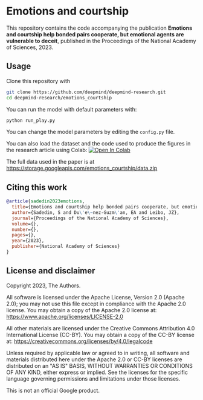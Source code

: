 # Emotions and courtship

This repository contains the code accompanying the publication **Emotions and
courtship help bonded pairs cooperate, but emotional agents are vulnerable to
deceit**, published in the Proceedings of the National Academy of Sciences, 2023.

## Usage

Clone this repository with

```sh
git clone https://github.com/deepmind/deepmind-research.git
cd deepmind-research/emotions_courtship
```

You can run the model with default parameters with:

```python
python run_play.py
```

You can change the model parameters by editing the `config.py` file.

You can also load the dataset and the code used to produce the figures in the
research article using Colab: [![Open In Colab](https://colab.research.google.com/assets/colab-badge.svg)](https://colab.research.google.com/github/deepmind/deepmind_research/blob/master/emotions_courtship/notebooks/data_analysis.ipynb)

The full data used in the paper is at https://storage.googleapis.com/emotions_courtship/data.zip

## Citing this work

```bibtex
@article{sadedin2023emotions,
  title={Emotions and courtship help bonded pairs cooperate, but emotional agents are vulnerable to deceit},
  author={Sadedin, S and Du\'e\~nez-Guzm\'an, EA and Leibo, JZ},
  journal={Proceedings of the National Academy of Sciences},
  volume={},
  number={},
  pages={},
  year={2023},
  publisher={National Academy of Sciences}
}
```

## License and disclaimer

Copyright 2023, The Authors.

All software is licensed under the Apache License, Version 2.0 (Apache 2.0);
you may not use this file except in compliance with the Apache 2.0 license.
You may obtain a copy of the Apache 2.0 license at:
https://www.apache.org/licenses/LICENSE-2.0

All other materials are licensed under the Creative Commons Attribution 4.0
International License (CC-BY). You may obtain a copy of the CC-BY license at:
https://creativecommons.org/licenses/by/4.0/legalcode

Unless required by applicable law or agreed to in writing, all software and
materials distributed here under the Apache 2.0 or CC-BY licenses are
distributed on an "AS IS" BASIS, WITHOUT WARRANTIES OR CONDITIONS OF ANY KIND,
either express or implied. See the licenses for the specific language governing
permissions and limitations under those licenses.

This is not an official Google product.
